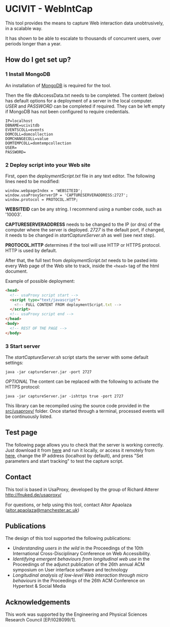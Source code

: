 # UCIVIT - WebIntCap

This tool provides the means to capture Web interaction data unobtrusively, in a scalable way.

It has shown to be able to escalate to thousands of concurrent users, over periods longer than a year.

## How do I get set up?

### 1 Install MongoDB

An installation of [MongoDB](https://www.mongodb.com/download-center) is required for the tool.

Then the file dbAccessData.txt needs to be completed. The content (below) has default options for a deployment of a server in the local computer. *USER* and *PASSWORD* can be completed if required. They can be left empty if MongoDB has not been configured to require credentials.

```
IP=localhost
DBNAME=ucivitdb
EVENTSCOLL=events
DOMCOLL=domcollection
DOMCHANGECOLL=value
DOMTEMPCOLL=domtempcollection
USER=
PASSWORD=
```

### 2 Deploy script into your Web site

First, open the *deploymentScript.txt* file in any text editor. The following lines need to be modified:

```
window.webpageIndex = 'WEBSITEID';
window.usaProxyServerIP = 'CAPTURESERVERADDRESS:2727';
window.protocol = PROTOCOL.HTTP;
```

**WEBSITEID** can be any string. I recommend using a number code, such as '10003'.

**CAPTURESERVERADDRESS** needs to be changed to the IP (or dns) of the computer where the server is deployed. *2727* is the default port, if changed, it needs to be changed in *startCaptureServer.sh* as well (see next step).

**PROTOCOL.HTTP** determines if the tool will use HTTP or HTTPS protocol. HTTP is used by default.

After that, the full text from *deploymentScript.txt* needs to be pasted into every Web page of the Web site to track, inside the ```<head>``` tag of the html document.

Example of possible deployment:

```html
<head>
  <!-- usaProxy script start -->
  <script type="text/javascript">
    <!-- FULL CONTENT FROM deploymentScript.txt -->
  </script>
  <!-- usaProxy script end -->
</head>
<body>
  <!-- REST OF THE PAGE -->
</body>
```

### 3 Start server

The *startCaptureServer.sh* script starts the server with some default settings:

```
java -jar captureServer.jar -port 2727
```

*OPTIONAL* The content can be replaced with the following to activate the HTTPS protocol:

```
java -jar captureServer.jar -ishttps true -port 2727
```

This library can be recompiled using the source code provided in the [src/usaproxy/](src/usaproxy/) folder. Once started through a terminal, processed events will be continuously listed.


## Test page

The following page allows you to check that the server is working correctly. Just download it from [here](https://github.com/aapaolaza/UCIVIT-WebIntCap/blob/master/webpage_example.html) and run it locally, or access it remotely from [here](http://rawgit.com/aapaolaza/UCIVIT-WebIntCap/master/webpage_example.html), change the IP address (localhost by default), and press "Set parameters and start tracking" to test the capture script.


## Contact

This tool is based in UsaProxy, developed by the group of Richard Atterer <http://fnuked.de/usaproxy/>

For questions, or help using this tool, contact Aitor Apaolaza (aitor.apaolaza@manchester.ac.uk)

## Publications

The design of this tool supported the following publications:

* *Understanding users in the wild* in the Proceedings of the 10th International Cross-Disciplinary Conference on Web Accessibility.
* *Identifying emergent behaviours from longitudinal web use* in the Proceedings of the adjunct publication of the 26th annual ACM symposium on User interface software and technology
* *Longitudinal analysis of low-level Web interaction through micro behaviours* in the Proceedings of the 26th ACM Conference on Hypertext & Social Media

## Acknowledgements

This work was supported by the Engineering and Physical Sciences Research Council [EP/I028099/1].
